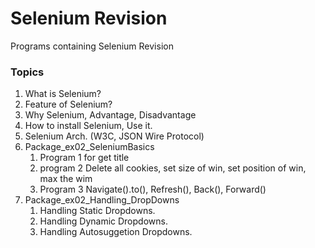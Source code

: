 # Selenium Revision

Programs containing Selenium Revision

### Topics
1. What is Selenium?
2. Feature of Selenium?
3. Why Selenium, Advantage, Disadvantage
4. How to install Selenium, Use it.
5. Selenium Arch. (W3C, JSON Wire Protocol)
6. Package_ex02_SeleniumBasics
   1. Program 1 for get title
   2. program 2 Delete all cookies, set size of win, set position of win, max the wim
   3. Program 3 Navigate().to(), Refresh(), Back(), Forward()
7. Package_ex02_Handling_DropDowns
   1. Handling Static Dropdowns.
   2. Handling Dynamic Dropdowns.
   3. Handling Autosuggetion Dropdowns. 
